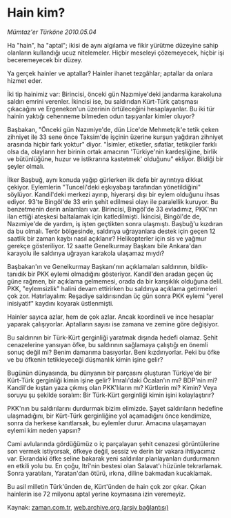 # Hain kim?

*Mümtaz'er Türköne 2010.05.04*

<tr><td class="metin" colspan="2" style="padding-top: 20px; padding-left: 5px; ">Ha "hain", ha "aptal"; ikisi de aynı algılama ve fikir yürütme düzeyine sahip olanların kullandığı ucuz nitelemeler. Hiçbir meseleyi çözemeyecek, hiçbir işi beceremeyecek bir düzey.</td></tr><tr><td class="metin" colspan="2" style="padding-top: 20px; padding-left: 5px; "><p>Ya gerçek hainler ve aptallar? Hainler ihanet tezgâhlar; aptallar da onlara hizmet eder.
<p>İki tip hainimiz var: Birincisi, önceki gün Nazımiye'deki jandarma karakoluna saldırı emrini verenler. İkincisi ise, bu saldırıdan Kürt-Türk çatışması çıkacağını ve Ergenekon'un üzerinin örtüleceğini hesaplayanlar. Bu iki tür hainin yaktığı cehenneme bilmeden odun taşıyanlar kimler oluyor?
<p>Başbakan, "Önceki gün Nazımiye'de, dün Lice'de Mehmetçik'e tetik çeken zihniyet ile 33 sene önce Taksim'de işçinin üzerine kurşun yağdıran zihniyet arasında hiçbir fark yoktur" diyor. "İsimler, etiketler, sıfatlar, tetikçiler farklı olsa da, olayların her birinin ortak amacının 'Türkiye'nin kardeşliğine, birlik ve bütünlüğüne, huzur ve istikrarına kastetmek' olduğunu" ekliyor. Bildiği bir şeyler olmalı.
<p>İlker Başbuğ, aynı konuda yağıp gürlerken ilk defa bir ayrıntıya dikkat çekiyor. Eylemlerin "Tunceli'deki eşkıyabaşı tarafından yönetildiğini" söylüyor. Kandil'deki merkezi ayırıp, hiyerarşi dışı bir eylem olduğunu ihsas ediyor. 93'te Bingöl'de 33 erin şehit edilmesi olayı ile paralellik kuruyor. Bu benzetmenin derin anlamları var. Birincisi, Bingöl'de 33 evladımız, PKK'nın ilan ettiği ateşkesi baltalamak için katledilmişti. İkincisi, Bingöl'de de, Nazımiye'de de yardım, iş işten geçtikten sonra ulaşmıştı. Başbuğ'u kızdıran da bu olmalı. Terör bölgesinde, saldırıya uğrayanlara destek için geçen 12 saatlik bir zaman kaybı nasıl açıklanır? Helikopterler için sis ve yağmur gerekçe gösteriliyor. 12 saatte Genelkurmay Başkanı bile Ankara'dan karayolu ile saldırıya uğrayan karakola ulaşamaz mıydı? 
<p>Başbakan'ın ve Genelkurmay Başkanı'nın açıklamaları saldırının, bildik-tanıdık bir PKK eylemi olmadığını gösteriyor. Kandil'den aradan geçen üç güne rağmen, bir açıklama gelmemesi, orada da bir karışıklık olduğuna delil. PKK, "eylemsizlik" halini devam ettirirken bu saldırıya açıklama getirmeleri çok zor. Hatırlayalım: Reşadiye saldırısından üç gün sonra PKK eylemi "yerel inisiyatif" kaydını koyarak üstlenmişti.
<p>Hainler sayıca azlar, hem de çok azlar. Ancak koordineli ve ince hesaplar yaparak çalışıyorlar. Aptalların sayısı ise zamana ve zemine göre değişiyor.
<p>Bu saldırının bir Türk-Kürt gerginliği yaratmak dışında hedefi olamaz. Şehit cenazelerine yansıyan öfke, bu saldırının sağlamaya çalıştığı en önemli sonuç değil mi? Benim damarıma basıyorlar. Beni kızdırıyorlar. Peki bu öfke ve bu öfkenin tetikleyeceği düşmanlık kimin işine gelir?
<p>Bugünün dünyasında, bu dünyanın bir parçasını oluşturan Türkiye'de bir Kürt-Türk gerginliği kimin işine gelir? İmralı'daki Öcalan'ın mı? BDP'nin mi? Kandil'de kıştan yaza çıkmış olan PKK'lıların mı? Kürtlerin mi? Kimin? Veya soruyu şu şekilde soralım: Bir Türk-Kürt gerginliği kimin işini kolaylaştırır?
<p>PKK'nın bu saldırılarını durdurmak bizim elimizde. Şayet saldırıların hedefine ulaşmadığını, bir Kürt-Türk gerginliğine yol açamadığını önce kendimize, sonra da herkese kanıtlarsak, bu eylemler durur. Amacına ulaşamayan eylemi kim neden yapsın?
<p>Cami avlularında gördüğümüz o iç parçalayan şehit cenazesi görüntülerine son vermek istiyorsak, öfkeye değil, sessiz ve derin bir vakara ihtiyacımız var. Ekrandaki öfke seline bakarak yeni saldırılar planlayanları durdurmanın en etkili yolu bu. En çoğu, Itrî'nin bestesi olan Salavat'ı hüzünle tekrarlamak. Sonra yaratılanı, Yaratan'dan ötürü, ırkına, diline bakmadan kucaklamak.
<p>Bu asil milletin Türk'ünden de, Kürt'ünden de hain çok zor çıkar. Çıkan hainlerin ise 72 milyonu aptal yerine koymasına izin veremeyiz.<br/></p></p></p></p></p></p></p></p></p></p></p></td></tr>

Kaynak: [zaman.com.tr](http://zaman.com.tr/yazar.do?yazino=980148), [web.archive.org (arşiv bağlantısı)](http://web.archive.org/web/20100507115014/http://www.zaman.com.tr:80/yazar.do?yazino=980148)
